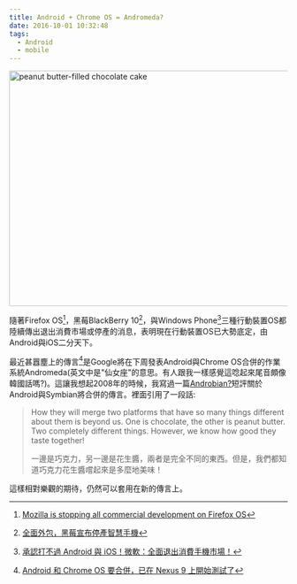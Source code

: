 ```yaml
---
title: Android + Chrome OS = Andromeda?
date: 2016-10-01 10:32:48
tags:
  - Android
  - mobile
---
```


<a data-flickr-embed="true"  href="https://www.flickr.com/photos/notahipster/4600503144/in/photostream/" title="peanut butter-filled chocolate cake"><img src="https://c1.staticflickr.com/2/1359/4600503144_8c91bce43c_z.jpg" width="640" height="426" alt="peanut butter-filled chocolate cake"></a>

隨著Firefox OS[^1]，黑莓BlackBerry 10[^2]，與Windows Phone[^3]三種行動裝置OS都陸續傳出退出消費市場或停產的消息，表明現在行動裝置OS已大勢底定，由Android與iOS二分天下。

最近甚囂塵上的傳言[^4]是Google將在下周發表Android與Chrome OS合併的作業系統Andromeda(英文中是"仙女座"的意思。有人跟我一樣感覺這唸起來尾音頗像韓國話嗎?)。這讓我想起2008年的時候，我寫過一篇[Androbian?](https://blog.gasolin.idv.tw/2008/07/26/Androbian/)短評關於Android與Symbian將合併的傳言。裡面引用了一段話:

> How they will merge two platforms that have so many things different about them is beyond us. 
> One is chocolate, the other is peanut butter. Two completely different things. However, we know how good they taste together!
> 
> 一邊是巧克力，另一邊是花生醬，兩者是完全不同的東西。但是，我們都知道巧克力花生醬嚐起來是多麼地美味！

這樣相對樂觀的期待，仍然可以套用在新的傳言上。

[^1]: [Mozilla is stopping all commercial development on Firefox OS](http://www.pcworld.com/article/3124563/open-source-tools/mozilla-is-stopping-all-commercial-development-on-firefox-os.html)
[^2]: [全面外包，黑莓宣布停產智慧手機](http://www.chinatimes.com/realtimenews/20160929002813-260410)
[^3]: [承認打不過 Android 與 iOS！微軟：全面退出消費手機市場！](http://3c.ltn.com.tw/news/26619)
[^4]: [Android 和 Chrome OS 要合併，已在 Nexus 9 上開始測試了](http://technews.tw/2016/09/27/google-andromeda-hybrid-androidchrome-os-tested-on-nexus-9/)
